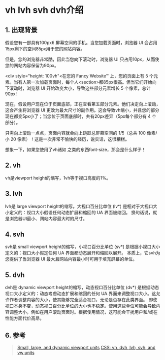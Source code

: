 # vh lvh svh dvh介绍

## 1. 出现背景

假设您有一部具有100px6 屏幕空间的手机。当您加载页面时，浏览器 UI 会占用15px剩下的空间85px用于您的网站内容。

但是，您的浏览器非常酷，因此当您向下滚动时，浏览器 UI 只占用10px，从而使您的网站内容保留为90px。

&lt;div style="height: 100vh"&lt;在您的 Fancy Website™ 上，您的页面上有 5 个元素。当有人第一次加载页面时，每个人&lt;section&gt;都85px很高。但当它们开始向下滚动时，浏览器 UI 开始改变大小，导致这些部分元素增长 5 个像素，总计90px!

现在，假设用户现在位于页面底部，正在查看第五部分元素。他们决定向上滚动，这会产生将浏览器 UI 更改为最大尺寸的副作用。这会导致vh缩小，并且您的部分现在都变5px小了；当您位于页面底部时，共有20px差异（5px每个部分有 4 个部分）。

只需向上滚动一点点，页面内容就会向上跳跃总屏幕空间的 1/5（总共 100 像素/小 20 像素）！这是一次非常不愉快的经历，说实话，这很糟糕。

想象一下，如果您使用了vh诸如 之类的东西font-size，那会是什么样子！

## 2. vh

vh是viewport height的缩写，1vh等于视口高度的1%。

## 3. lvh

lvh是 large viewport height的缩写，大视口百分比单位 (lv*) 是相对于大视口大小定义的：视口大小假设任何动态扩展和缩回的 UA 界面被缩回。
换句话说，就是浏览器UI最小、网站内容最大时的尺寸。

## 4. svh

svh是 small viewport height的缩写，小视口百分比单位 (sv*) 是根据小视口大小定义的：视口大小假定任何 UA 界面都动态展开和缩回以展开。
本质上，它svh为您提供了当浏览器 UI 最大且网站内容最小时可用于填充屏幕的单位。

## 5. dvh

dvh是 dynamic viewport height的缩写，动态视口百分比单位 (dv*) 是根据动态视口大小定义的：动态考虑动态扩展和缩回的任何 UA 界面来调整视口大小。这允许作者调整内容的大小，使其能够完全适合视口，无论是否存在此类界面。
即使视口本身不变，动态视口百分比单位的大小也不稳定。使用这些单位可能会导致内容调整大小，例如在用户滚动页面时。根据使用情况，这可能会干扰用户和/或在性能方面代价高昂。

## 6. 参考

> [Small, large, and dynamic viewport units](https://university.webflow.com/lesson/small-large-and-dynamic-viewport-units?topics=layout-design)
> [CSS: vh, dvh, lvh, svh, and vw units](https://dev.to/frehner/css-vh-dvh-lvh-svh-and-vw-units-27k4#dynamic-viewport-units)
